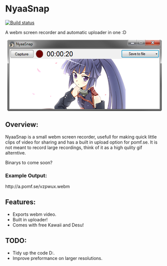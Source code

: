 NyaaSnap
========

[![Build status](https://ci.appveyor.com/api/projects/status/ivdxoen1sr71n9aa)](https://ci.appveyor.com/project/GoomiChan/nyaasnap)


A webm screen recorder and automatic uploader in one :D

<p align="center">
  <img src="https://raw.githubusercontent.com/GoomiChan/NyaaSnap/master/Media/Preview.png" align="center" />
</p>

<h2> Overview: </h2>

NyaaSnap is a small webm screen recorder, usefull for making quick little clips of video for sharing and has a built in upload option for pomf.se.
It is not meant to record large recordings, think of it as a high qulity gif alterntive.

Binarys to come soon?

<h3> Example Output: </h3>
http://a.pomf.se/vzpwux.webm


<h2> Features: </h2>

<ul>
  <li> Exports webm video. </li>
  <li> Built in uploader! </li>
  <li> Comes with free Kawaii and Desu! </li>
</ul>

<h2> TODO: </h2>

<ul>
  <li> Tidy up the code D:. </li>
  <li> Improve preformance on larger resolutions. </li>
</ul>
